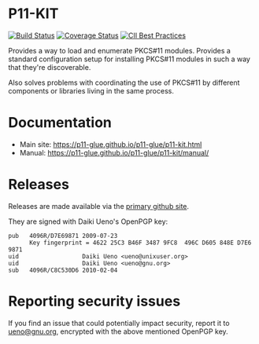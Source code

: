 # P11-KIT

[![Build Status](https://travis-ci.org/p11-glue/p11-kit.svg?branch=master)](https://travis-ci.org/p11-glue/p11-kit) [![Coverage Status](https://img.shields.io/coveralls/p11-glue/p11-kit.svg)](https://coveralls.io/r/p11-glue/p11-kit) [![CII Best Practices](https://bestpractices.coreinfrastructure.org/projects/1627/badge)](https://bestpractices.coreinfrastructure.org/en/projects/1627)

Provides a way to load and enumerate PKCS#11 modules. Provides a standard
configuration setup for installing PKCS#11 modules in such a way that they're
discoverable.

Also solves problems with coordinating the use of PKCS#11 by different
components or libraries living in the same process.


# Documentation

 * Main site: https://p11-glue.github.io/p11-glue/p11-kit.html
 * Manual: https://p11-glue.github.io/p11-glue/p11-kit/manual/


# Releases

Releases are made available via the [primary github site](https://github.com/p11-glue/p11-kit/releases).

They are signed with Daiki Ueno's OpenPGP key:

```
pub   4096R/D7E69871 2009-07-23
      Key fingerprint = 4622 25C3 B46F 3487 9FC8  496C D605 848E D7E6 9871
uid                  Daiki Ueno <ueno@unixuser.org>
uid                  Daiki Ueno <ueno@gnu.org>
sub   4096R/C8C530D6 2010-02-04
```

# Reporting security issues

If you find an issue that could potentially impact security, report it
to ueno@gnu.org, encrypted with the above mentioned OpenPGP key.
